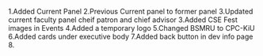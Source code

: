 1.Added Current Panel
2.Previous Current panel to former panel
3.Updated current faculty panel cheif patron and chief advisor
3.Added CSE Fest images in Events
4.Added a temporary logo
5.Changed BSMRU to CPC-KiU
6.Added cards under executive body
7.Added back button in dev info page
8.